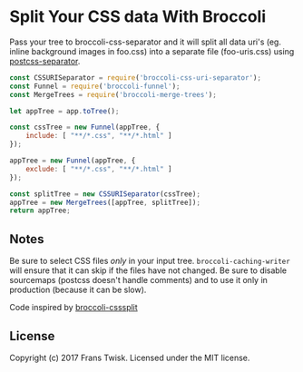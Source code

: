 # Split Your CSS data With Broccoli

Pass your tree to broccoli-css-separator and it will split all data uri's
 (eg. inline background images in foo.css) into a separate file (foo-uris.css) using [postcss-separator](https://github.com/Sebastian-Fitzner/postcss-separator).

```js
const CSSURISeparator = require('broccoli-css-uri-separator');
const Funnel = require('broccoli-funnel');
const MergeTrees = require('broccoli-merge-trees');

let appTree = app.toTree();

const cssTree = new Funnel(appTree, {
	include: [ "**/*.css", "**/*.html" ]
});

appTree = new Funnel(appTree, {
	exclude: [ "**/*.css", "**/*.html" ]
});

const splitTree = new CSSURISeparator(cssTree);
appTree = new MergeTrees([appTree, splitTree]);
return appTree;
```

## Notes
Be sure to select CSS files *only* in your input tree. `broccoli-caching-writer` will ensure that it can skip if the files have not changed. Be sure to disable sourcemaps (postcss doesn't handle comments) and to use it only in production (because it can be slow).

Code inspired by [broccoli-csssplit](https://github.com/aboekhoff/broccoli-csssplit)

## License
Copyright (c) 2017 Frans Twisk. Licensed under the MIT license.
